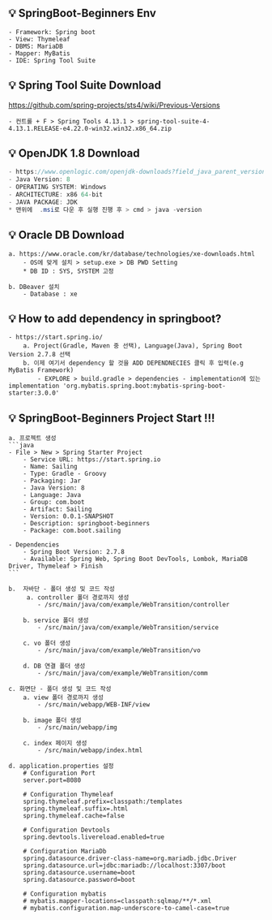## 💡 SpringBoot-Beginners Env
    - Framework: Spring boot
    - View: Thymeleaf
    - DBMS: MariaDB
    - Mapper: MyBatis
    - IDE: Spring Tool Suite
    
## 💡 Spring Tool Suite Download 
https://github.com/spring-projects/sts4/wiki/Previous-Versions

    - 컨트롤 + F > Spring Tools 4.13.1 > spring-tool-suite-4-4.13.1.RELEASE-e4.22.0-win32.win32.x86_64.zip
    
## 💡 OpenJDK 1.8 Download
```java
- https://www.openlogic.com/openjdk-downloads?field_java_parent_version_target_id=416&field_operating_system_target_id=436&field_architecture_target_id=391&field_java_package_target_id=396
- Java Version: 8
- OPERATING SYSTEM: Windows
- ARCHITECTURE: x86 64-bit
- JAVA PACKAGE: JDK
* 맨위에  .msi로 다운 후 실행 진행 후 > cmd > java -version
```    
   
## 💡 Oracle DB Download
    a. https://www.oracle.com/kr/database/technologies/xe-downloads.html
        - OS에 맞게 설치 > setup.exe > DB PWD Setting
        * DB ID : SYS, SYSTEM 고정
        
    b. DBeaver 설치
        - Database : xe
          

## 💡 How to add dependency in springboot?
    - https://start.spring.io/
        a. Project(Gradle, Maven 중 선택), Language(Java), Spring Boot Version 2.7.8 선택 
        b. 이제 여기서 dependency 할 것을 ADD DEPENDNECIES 클릭 후 입력(e.g MyBatis Framework)
            - EXPLORE > build.gradle > dependencies - implementation에 있는 implementation 'org.mybatis.spring.boot:mybatis-spring-boot-starter:3.0.0' 
			        
## 💡 SpringBoot-Beginners Project Start !!!		
	a. 프로젝트 생성 
	```java
	- File > New > Spring Starter Project
		- Service URL: https://start.spring.io
		- Name: Sailing
		- Type: Gradle - Groovy 
		- Packaging: Jar
		- Java Version: 8
		- Language: Java
		- Group: com.boot
		- Artifact: Sailing
		- Version: 0.0.1-SNAPSHOT
		- Description: springboot-beginners
		- Package: com.boot.sailing
		
	- Dependencies
		- Spring Boot Version: 2.7.8
		- Available: Spring Web, Spring Boot DevTools, Lombok, MariaDB Driver, Thymeleaf > Finish
	```
			
	b.  자바단 - 폴더 생성 및 코드 작성 
		 a. controller 폴더 경로까지 생성
			- /src/main/java/com/example/WebTransition/controller
							
		b. service 폴더 생성
			- /src/main/java/com/example/WebTransition/service
			
		c. vo 폴더 생성
			- /src/main/java/com/example/WebTransition/vo
								
		d. DB 연결 폴더 생성
			- /src/main/java/com/example/WebTransition/comm
			
	c. 화면단 - 폴더 생성 및 코드 작성 
		a. view 폴더 경로까지 생성
			- /src/main/webapp/WEB-INF/view

		b. image 폴더 생성
			- /src/main/webapp/img

		c. index 페이지 생성
			- /src/main/webapp/index.html
								
	d. application.properties 설정
		# Configuration Port
		server.port=8080

		# Configuration Thymeleaf
		spring.thymeleaf.prefix=classpath:/templates
		spring.thymeleaf.suffix=.html
		spring.thymeleaf.cache=false

		# Configuration Devtools
		spring.devtools.livereload.enabled=true

		# Configuration MariaDb
		spring.datasource.driver-class-name=org.mariadb.jdbc.Driver
		spring.datasource.url=jdbc:mariadb://localhost:3307/boot
		spring.datasource.username=boot
		spring.datasource.password=boot

		# Configuration mybatis
		# mybatis.mapper-locations=classpath:sqlmap/**/*.xml
		# mybatis.configuration.map-underscore-to-camel-case=true